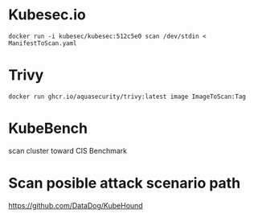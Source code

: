 # Kubesec.io

```
docker run -i kubesec/kubesec:512c5e0 scan /dev/stdin < ManifestToScan.yaml
```
# Trivy
```
docker run ghcr.io/aquasecurity/trivy:latest image ImageToScan:Tag
```

# KubeBench

scan cluster toward CIS Benchmark

# Scan posible attack scenario path


https://github.com/DataDog/KubeHound